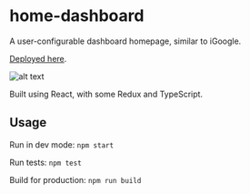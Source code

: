 # home-dashboard

 A user-configurable dashboard homepage, similar to iGoogle.

 [Deployed here](https://home.alexbostock.co.uk).

![alt text](https://alexbostock.co.uk/home.png "Screenshot")

Built using React, with some Redux and TypeScript.

## Usage

Run in dev mode:
`npm start`

Run tests:
`npm test`

Build for production:
`npm run build`
